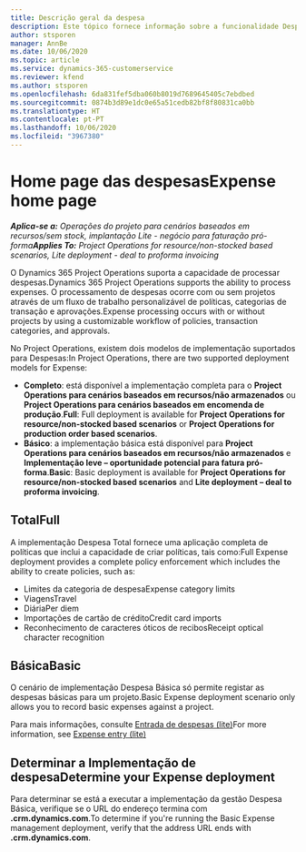 ```yaml
---
title: Descrição geral da despesa
description: Este tópico fornece informação sobre a funcionalidade Despesa no Project Operations.
author: stsporen
manager: AnnBe
ms.date: 10/06/2020
ms.topic: article
ms.service: dynamics-365-customerservice
ms.reviewer: kfend
ms.author: stsporen
ms.openlocfilehash: 6da831fef5dba060b8019d7689645405c7ebdbed
ms.sourcegitcommit: 0874b3d89e1dc0e65a51cedb82bf8f80831ca0bb
ms.translationtype: HT
ms.contentlocale: pt-PT
ms.lasthandoff: 10/06/2020
ms.locfileid: "3967380"
---
```

# <a name="expense-home-page"></a><span data-ttu-id="36204-103">Home page das despesas</span><span class="sxs-lookup"><span data-stu-id="36204-103">Expense home page</span></span>

<span data-ttu-id="36204-104">_**Aplica-se a:** Operações do projeto para cenários baseados em recursos/sem stock, implantação Lite - negócio para faturação pró-forma_</span><span class="sxs-lookup"><span data-stu-id="36204-104">_**Applies To:** Project Operations for resource/non-stocked based scenarios, Lite deployment - deal to proforma invoicing_</span></span>


<span data-ttu-id="36204-105">O Dynamics 365 Project Operations suporta a capacidade de processar despesas.</span><span class="sxs-lookup"><span data-stu-id="36204-105">Dynamics 365 Project Operations supports the ability to process expenses.</span></span> <span data-ttu-id="36204-106">O processamento de despesas ocorre com ou sem projetos através de um fluxo de trabalho personalizável de políticas, categorias de transação e aprovações.</span><span class="sxs-lookup"><span data-stu-id="36204-106">Expense processing occurs with or without projects by using a customizable workflow of policies, transaction categories, and approvals.</span></span>

<span data-ttu-id="36204-107">No Project Operations, existem dois modelos de implementação suportados para Despesas:</span><span class="sxs-lookup"><span data-stu-id="36204-107">In Project Operations, there are two supported deployment models for Expense:</span></span> 

- <span data-ttu-id="36204-108">**Completo**: está disponível a implementação completa para o **Project Operations para cenários baseados em recursos/não armazenados** ou **Project Operations para cenários baseados em encomenda de produção**.</span><span class="sxs-lookup"><span data-stu-id="36204-108">**Full**: Full deployment is available for **Project Operations for resource/non-stocked based scenarios** or **Project Operations for production order based scenarios**.</span></span>
- <span data-ttu-id="36204-109">**Básico**: a implementação básica está disponível para **Project Operations para cenários baseados em recursos/não armazenados** e **Implementação leve – oportunidade potencial para fatura pró-forma**.</span><span class="sxs-lookup"><span data-stu-id="36204-109">**Basic**: Basic deployment is available for **Project Operations for resource/non-stocked based scenarios** and **Lite deployment – deal to proforma invoicing**.</span></span>

## <a name="full"></a><span data-ttu-id="36204-110">Total</span><span class="sxs-lookup"><span data-stu-id="36204-110">Full</span></span> 
<span data-ttu-id="36204-111">A implementação Despesa Total fornece uma aplicação completa de políticas que inclui a capacidade de criar políticas, tais como:</span><span class="sxs-lookup"><span data-stu-id="36204-111">Full Expense deployment provides a complete policy enforcement which includes the ability to create policies, such as:</span></span>

  - <span data-ttu-id="36204-112">Limites da categoria de despesa</span><span class="sxs-lookup"><span data-stu-id="36204-112">Expense category limits</span></span>
  - <span data-ttu-id="36204-113">Viagens</span><span class="sxs-lookup"><span data-stu-id="36204-113">Travel</span></span>
  - <span data-ttu-id="36204-114">Diária</span><span class="sxs-lookup"><span data-stu-id="36204-114">Per diem</span></span>
  - <span data-ttu-id="36204-115">Importações de cartão de crédito</span><span class="sxs-lookup"><span data-stu-id="36204-115">Credit card imports</span></span>
  - <span data-ttu-id="36204-116">Reconhecimento de caracteres óticos de recibos</span><span class="sxs-lookup"><span data-stu-id="36204-116">Receipt optical character recognition</span></span>

## <a name="basic"></a><span data-ttu-id="36204-117">Básica</span><span class="sxs-lookup"><span data-stu-id="36204-117">Basic</span></span> 
<span data-ttu-id="36204-118">O cenário de implementação Despesa Básica só permite registar as despesas básicas para um projeto.</span><span class="sxs-lookup"><span data-stu-id="36204-118">Basic Expense deployment scenario only allows you to record basic expenses against a project.</span></span> 

<span data-ttu-id="36204-119">Para mais informações, consulte [Entrada de despesas (lite)](basic-expense.md)</span><span class="sxs-lookup"><span data-stu-id="36204-119">For more information, see [Expense entry (lite)](basic-expense.md)</span></span>

## <a name="determine-your-expense-deployment"></a><span data-ttu-id="36204-120">Determinar a Implementação de despesa</span><span class="sxs-lookup"><span data-stu-id="36204-120">Determine your Expense deployment</span></span>
<span data-ttu-id="36204-121">Para determinar se está a executar a implementação da gestão Despesa Básica, verifique se o URL do endereço termina com **.crm.dynamics.com**.</span><span class="sxs-lookup"><span data-stu-id="36204-121">To determine if you're running the Basic Expense management deployment, verify that the address URL ends with **.crm.dynamics.com**.</span></span> 
